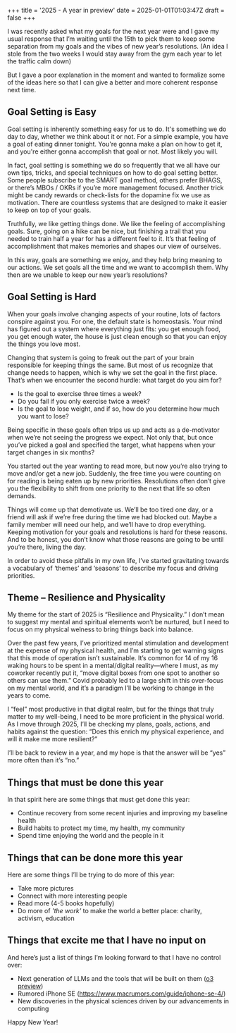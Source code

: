 +++
title = '2025 - A year in preview'
date = 2025-01-01T01:03:47Z
draft = false
+++

I was recently asked what my goals for the next year were and I gave my usual response that I’m waiting until the 15th to pick them to keep some separation from my goals and the vibes of new year’s resolutions. (An idea I stole from the two weeks I would stay away from the gym each year to let the traffic calm down) 

But I gave a poor explanation in the moment and wanted to formalize some of the ideas here so that I can give a better and more coherent response next time.

## Goal Setting is Easy

Goal setting is inherently something easy for us to do. It's something we do day to day, whether we think about it or not. For a simple example, you have a goal of eating dinner tonight. You're gonna make a plan on how to get it, and you're either gonna accomplish that goal or not. Most likely you will.

In fact, goal setting is something we do so frequently that we all have our own tips, tricks, and special techniques on how to do goal setting better. Some people subscribe to the SMART goal method, others prefer BHAGS, or there’s MBOs / OKRs if you’re more management focused. Another trick might be candy rewards or check-lists for the dopamine fix we use as motivation. There are countless systems that are designed to make it easier to keep on top of your goals. 

Truthfully, we like getting things done. We like the feeling of accomplishing goals. Sure, going on a hike can be nice, but finishing a trail that you needed to train half a year for has a different feel to it. It’s that feeling of accomplishment that makes memories and shapes our view of ourselves.

In this way, goals are something we enjoy, and they help bring meaning to our actions. We set goals all the time and we want to accomplish them. Why then are we unable to keep our new year’s resolutions?

## Goal Setting is Hard
When your goals involve changing aspects of your routine, lots of factors conspire against you. For one, the default state is homeostasis. Your mind has figured out a system where everything just fits: you get enough food, you get enough water, the house is just clean enough so that you can enjoy the things you love most.

Changing that system is going to freak out the part of your brain responsible for keeping things the same. But most of us recognize that change needs to happen, which is why we set the goal in the first place. That’s when we encounter the second hurdle: what target do you aim for?

- Is the goal to exercise three times a week?
- Do you fail if you only exercise twice a week?
- Is the goal to lose weight, and if so, how do you determine how much you want to lose?

Being specific in these goals often trips us up and acts as a de-motivator when we’re not seeing the progress we expect. Not only that, but once you’ve picked a goal and specified the target, what happens when your target changes in six months?

You started out the year wanting to read more, but now you’re also trying to move and/or get a new job. Suddenly, the free time you were counting on for reading is being eaten up by new priorities. Resolutions often don’t give you the flexibility to shift from one priority to the next that life so often demands.

Things will come up that demotivate us. We’ll be too tired one day, or a friend will ask if we’re free during the time we had blocked out. Maybe a family member will need our help, and we’ll have to drop everything. Keeping motivation for your goals and resolutions is hard for these reasons. And to be honest, you don’t know what those reasons are going to be until you’re there, living the day.

In order to avoid these pitfalls in my own life, I’ve started gravitating towards a vocabulary of ‘themes’ and ‘seasons’ to describe my focus and driving priorities.

## Theme – Resilience and Physicality
My theme for the start of 2025 is “Resilience and Physicality.” I don’t mean to suggest my mental and spiritual elements won’t be nurtured, but I need to focus on my physical welness to bring things back into balance.

Over the past few years, I’ve prioritized mental stimulation and development at the expense of my physical health, and I’m starting to get warning signs that this mode of operation isn’t sustainable. It’s common for 14 of my 16 waking hours to be spent in a mental/digital reality—where I must, as my coworker recently put it, “move digital boxes from one spot to another so others can use them.” Covid probably led to a large shift in this over-focus on my mental world, and it’s a paradigm I’ll be working to change in the years to come.

I “feel” most productive in that digital realm, but for the things that truly matter to my well-being, I need to be more proficient in the physical world. As I move through 2025, I’ll be checking my plans, goals, actions, and habits against the question: “Does this enrich my physical experience, and will it make me more resilient?”

I’ll be back to review in a year, and my hope is that the answer will be “yes” more often than it’s “no.”

## Things that must be done this year
In that spirit here are some things that must get done this year:
- Continue recovery from some recent injuries and improving my baseline health
- Build habits to protect my time, my health, my community
- Spend time enjoying the world and the people in it

## Things that can be done more this year
Here are some things I’ll be trying to do more of this year:
- Take more pictures
- Connect with more interesting people
- Read more (4-5 books hopefully)
- Do more of _'the work'_ to make the world a better place: charity, activism, education

## Things that excite me that I have no input on 
And here’s just a list of things I’m looking forward to that I have no control over:
- Next generation of LLMs and the tools that will be built on them ([o3 preview](https://www.youtube.com/watch?v=SKBG1sqdyIU ))
- Rumored iPhone SE (https://www.macrumors.com/guide/iphone-se-4/)
- New discoveries in the physical sciences driven by our advancements in computing

Happy New Year!